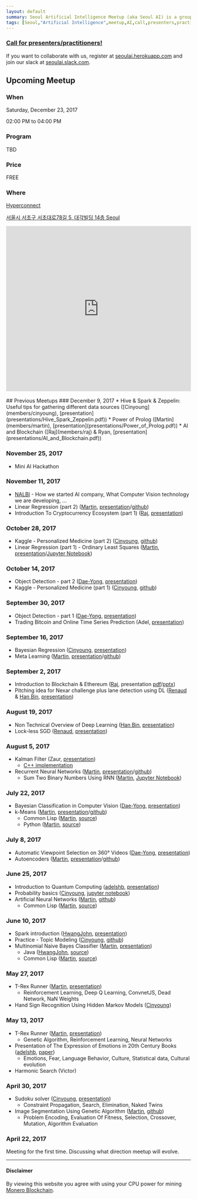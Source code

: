 ```yaml
---
layout: default
summary: Seoul Artificial Intelligence Meetup (aka Seoul AI) is a group of enthusiasts willing to go the extra mile in becoming one of the best in their field. We are sharing our domain knowledge and working on Machine Learning projects in small groups.
tags: [Seoul,"Artificial Intelligence",meetup,AI,call,presenters,practioners,"Machine Learning",Korea,Gangnam]
---
```


### [Call for presenters/practitioners!](call-for-presenters-practitioners)

If you want to collaborate with us, register at [seoulai.herokuapp.com](https://seoulai.herokuapp.com/) and join our slack at [seoulai.slack.com](https://seoulai.slack.com/).

## Upcoming Meetup
<!--## Mini AI Hackathon-->

### When
Saturday, December 23, 2017

02:00 PM to 04:00 PM
<!--01:00 PM to 06:00 PM-->
<!-- 10:00 AM to 12:00 PM -->

### Program
TBD

<!--01:00 - 01:15 Introduction - What is the goal of Mini AI Hackathon?-->

<!--01:15 - 02:00 Hacking-->

<!--02:00 - 02:00 Quick checkup on projects that participants are working on-->

<!--02:00 - 05:45 Hacking-->

<!--05:45 - 06:00 Evaluation - Each participant will get 60 seconds to explain what they achieved/learned during Mini AI Hackathon.-->

<!--## Details-->

<!--It is recommended to think about project you want to work on in advance. You can continue working on some of your projects. You can learn new framework that could be useful for you later on. Or maybe you want implement some new NN architecture? Great! There are no limits to projects, however, the project should be related to Artificial Intelligence.-->

<!--## Team-->

<!--Mini AI Hackathon allows you to participate either as a single participant or in a team. In case you want to participate in a team, all members (not more than 2 is recommended) have to RSVP to this event through meetup.com. If you want to search for potential team members, the best way is through our slack [seoulai.slack.com](https://seoulai.slack.com/) (before joining slack you have to ask for invitation at [seoulai.herokuapp.com](https://seoulai.herokuapp.com/))-->

<!--## Registration-->
<!--Register at [meetup.com](https://www.meetup.com/Seoul-Artificial-Intelligence-Meetup/events/245144915).-->


<!--02:00 - 02:15 Networking-->

<!--02:15 - 02:45 Hive & Spark & Zeppelin: Useful tips for gathering different data sources ([Cinyoung](members/cinyoung))-->

<!--02:45 - 03:40 AI and Blockchain ([Raj](members/raj) & Ryan)-->

<!--03:40 - 04:00 Power of Prolog ([Martin](members/martin))-->

<!--02:15 - 02:30 [NALBI](https://www.nalbi.ai/) - How we started AI company, What Computer Vision technology we are developing, ...-->

<!--02:30 - 03:00 Introduction To Cryptocurrency Ecosystem ([Raj](members/raj))-->

<!--03:00 - 04:00 Linear Regression (part 2) ([Martin](members/martin))-->


### Price
FREE
<!--TBD-->
<!-- KRW 5,000 -->

### Where

[Hyperconnect](http://www.hpcnt.com)

[서울시 서초구 서초대로78길 5, 대각빌딩 14층 Seoul](https://www.google.com/maps/place/%EB%8C%80%EA%B0%81%EB%B9%8C%EB%94%A9/@37.4972664,127.0273556,17z/data=!3m1!4b1!4m5!3m4!1s0x357ca15a2f9719ab:0x20210a76b2b256f7!8m2!3d37.4972664!4d127.0273556)

<center>
<iframe src="https://www.google.com/maps/embed?pb=!1m18!1m12!1m3!1d3165.4515690893822!2d127.02735559999999!3d37.4972664!2m3!1f0!2f0!3f0!3m2!1i1024!2i768!4f13.1!3m3!1m2!1s0x357ca15a2f9719ab%3A0x20210a76b2b256f7!2z64yA6rCB67mM65Sp!5e0!3m2!1sen!2s!4v1508801167955" width="100%" height="450" frameborder="0" style="border:0" allowfullscreen></iframe>
</center>

<!--Songpa Makerspace, 2nd floor-->

<!--[서울 송파구 문정동 11-12 선빌딩 2층](https://www.google.co.kr/maps/place/11-12+Munjeong+1(il)-dong,+Songpa-gu,+Seoul/@37.4892478,127.1256735,17z/data=!3m1!4b1!4m5!3m4!1s0x357caf6225578839:0x15045516ce9d743c!8m2!3d37.4892478!4d127.1278622?hl=en)-->

<!--[http://songpamakers.com/](http://songpamakers.com/)-->

<!--<center>-->
<!--<iframe src="https://www.google.com/maps/embed?pb=!1m18!1m12!1m3!1d3165.791437375784!2d127.12567351487975!3d37.4892477798125!2m3!1f0!2f0!3f0!3m2!1i1024!2i768!4f13.1!3m3!1m2!1s0x357caf6225578839%3A0x15045516ce9d743c!2s11-12+Munjeong+1(il)-dong%2C+Songpa-gu%2C+Seoul!5e0!3m2!1sen!2skr!4v1507279171955" width="100%" height="450" frameborder="0" style="border:0" allowfullscreen></iframe>-->
<!--</center>-->

<!--
Modulabs, 서울특별시 강남구 역삼동 789-4, 서울 ([map](https://www.google.com/maps/search/%EC%84%9C%EC%9A%B8%ED%8A%B9%EB%B3%84%EC%8B%9C+%EA%B0%95%EB%82%A8%EA%B5%AC+%EC%97%AD%EC%82%BC%EB%8F%99+789-4,+%EC%84%9C%EC%9A%B8/@37.4972562,127.0363414,16z/data=!3m1!4b1))
-->


<br/>
## Previous Meetups
### December 9, 2017
  * Hive & Spark & Zeppelin: Useful tips for gathering different data sources ([Cinyoung](members/cinyoung), [presentation](presentations/Hive_Spark_Zeppelin.pdf))
  * Power of Prolog ([Martin](members/martin), [presentation](presentations/Power_of_Prolog.pdf))
  * AI and Blockchain ([Raj](members/raj) & Ryan, [presentation](presentations/AI_and_Blockchain.pdf))

### November 25, 2017
  * Mini AI Hackathon

### November 11, 2017
 * [NALBI](https://www.nalbi.ai/) - How we started AI company, What Computer Vision technology we are developing, ...
 * Linear Regression (part 2) ([Martin](members/martin), [presentation](presentations/Linear_Regression_2.pdf)/[github](https://github.com/martinkersner/regression-meetup))
 * Introduction To Cryptocurrency Ecosystem (part 1) ([Raj](members/raj), [presentation](../presentations/Introduction_to_Blockchain_Ecosystem_part1.pdf))

### October 28, 2017
* Kaggle - Personalized Medicine (part 2) ([Cinyoung](members/cinyoung), [github](https://github.com/hurcy/kaggle/tree/master/personalized_medicine))
* Linear Regression (part 1) - Ordinary Least Squares ([Martin](members/martin), [presentation](presentations/Linear_Regression_1.pdf)/[Jupyter Notebook](https://github.com/martinkersner/regression-meetup/blob/master/OrdinaryLeastSquares.ipynb))

### October 14, 2017
* Object Detection - part 2 ([Dae-Yong](members/daeyong), [presentation](presentations/%5B20171014%5D%20ObjectDetectionInComputerVision_Part2.pdf))
* Kaggle - Personalized Medicine (part 1) ([Cinyoung](members/cinyoung), [github](https://github.com/hurcy/kaggle/tree/master/personalized_medicine))

### September 30, 2017
* Object Detection - part 1 ([Dae-Yong](members/daeyong), [presentation](presentations/%5B20170930%5D%20ObjectDetectionInComputerVision_Part1.pdf))
* Trading Bitcoin and Online Time Series Prediction (Adel, [presentation](presentations/Trading_Bitcoin_and_Online_Time_Series_Prediction.pdf
))

### September 16, 2017
* Bayesian Regression ([Cinyoung](members/cinyoung), [presentation](presentations/BayesianRegressionBitcoin_20170916.pdf))
* Meta Learning ([Martin](members/martin), [presentation](presentations/MetaLearning_20170916.pdf)/[github](https://github.com/martinkersner/meta-learning-meetup))

### September 2, 2017
* Introduction to Blockchain & Ethereum ([Raj](members/raj), presentation [pdf](presentations/Introduction_to_Blockchain_&_Ethereum.pdf)/[pptx](presentations/Introduction_to_Blockchain_&_Ethereum.pptx))
* Pitching idea for Nexar challenge plus lane detection using DL ([Renaud](https://kr.linkedin.com/in/renaudbechade) & [Han Bin](https://www.seoulrobotics.org/our-team-team-korea-robotics), [presentation](presentations/Nexar_deep_learning_challenge_II.pdf))

### August 19, 2017
* Non Technical Overview of Deep Learning ([Han Bin](https://www.seoulrobotics.org/our-team-team-korea-robotics), [presentation](presentations/Non_Technical_Overview_of_Deep_Learning.pptx))
* Lock-less SGD ([Renaud](https://kr.linkedin.com/in/renaudbechade), [presentation](presentations/LocklessSGDfinal.pdf))

### August 5, 2017
* Kalman Filter (Zaur, [presentation](presentations/kalman.pdf))
  * [C++ implementation](https://github.com/hmartiro/kalman-cpp)
* Recurrent Neural Networks ([Martin](members/martin), [presentation](presentations/RecurrentNeuralNetwork_20170805.pdf)/[github](https://github.com/martinkersner/rnn-meetup))
  * Sum Two Binary Numbers Using RNN ([Martin](members/martin), [Jupyter Notebook](https://github.com/martinkersner/rnn-meetup/blob/master/sum-binary-numbers.ipynb))

### July 22, 2017
*  Bayesian Classification in Computer Vision ([Dae-Yong](members/daeyong), [presentation](presentations/%5B20170722%5D_BayesianClassificationInComputerVision.pdf))
* k-Means ([Martin](members/martin), [presentation](presentations/k-Means_20170722.pdf)/[github](https://github.com/martinkersner/kmeans-meetup))
  * Common Lisp ([Martin](members/martin), [source](https://github.com/martinkersner/cl-ml/tree/master/k-means))
  * Python ([Martin](members/martin), [source](https://gist.github.com/martinkersner/6415e7306925bd0918cfba42e9754116))

### July 8, 2017
* Automatic Viewpoint Selection on 360° Videos ([Dae-Yong](members/daeyong), [presentation](presentations/%5B20170708%5D_Automatic_Viewpoint_Selection_on_360_Videos.pdf))
* Autoencoders ([Martin](members/martin), [presentation](presentations/Autoencoders_20170708.pdf)/[github](https://github.com/martinkersner/autoencoder-meetup))

### June 25, 2017
* Introduction to Quantum Computing ([adelshb](https://github.com/adelshb), [presentation](presentations/Introduction_to_Quantum_Computing.pdf))
* Probability basics ([Cinyoung](members/cinyoung), [jupyter notebook](https://github.com/hurcy/ThinkBayes/blob/master/notebooks/02_Computational_Statistics.ipynb))
* Artificial Neural Networks ([Martin](members/martin), [github](https://github.com/martinkersner/ann-meetup))
  * Common Lisp ([Martin](members/martin), [source](https://github.com/martinkersner/cl-ml/tree/master/ann))

### June 10, 2017
* Spark introduction ([HwangJohn](https://github.com/HwangJohn), [presentation](presentations/ApacheSparkIntroduction.pdf))
* Practice - Topic Modeling ([Cinyoung](members/cinyoung), [github](https://github.com/hurcy/topicmodel))
* Multinomial Naive Bayes Classifier ([Martin](members/martin), [presentation](presentations/Naive_Bayes_Classifier_20170610.pdf))
  * Java ([HwangJohn](https://github.com/HwangJohn), [source](https://github.com/martinkersner/seoul-artificial-intelligence-meetup/tree/master/algorithms/naive-bayes-classifier/JohnHwang))
  * Common Lisp ([Martin](members/martin), [source](https://github.com/martinkersner/cl-ml/tree/master/naive-bayes-classifier))

### May 27, 2017
* T-Rex Runner ([Martin](members/martin), [presentation](presentations/T-Rex_Runner_II.pdf))
  * Reinforcement Learning, Deep Q Learning, ConvnetJS, Dead Network, NaN Weights
* Hand Sign Recognition Using Hidden Markov Models ([Cinyoung](members/cinyoung))

### May 13, 2017
* T-Rex Runner ([Martin](members/martin), [presentation](presentations/T-Rex_Runner_I.pdf))
  * Genetic Algorithm, Reinforcement Learning, Neural Networks
* Presentation of The Expression of Emotions in 20th Century Books ([adelshb](https://github.com/adelshb), [paper](http://journals.plos.org/plosone/article?id=10.1371/journal.pone.0059030))
    * Emotions, Fear, Language Behavior, Culture, Statistical data, Cultural evolution
* Harmonic Search (Victor)

### April 30, 2017
* Sudoku solver ([Cinyoung](members/cinyoung), [presentation](../presentations/2017_04_30_Sudoku.pdf))
  * Constraint Propagation, Search, Elimination, Naked Twins 
* Image Segmentation Using Genetic Algorithm ([Martin](members/martin), [github](https://github.com/martinkersner/Image-Segmentation-Using-Genetic-Algorithm))
    * Problem Encoding, Evaluation Of Fitness, Selection, Crossover, Mutation, Algorithm Evaluation

### April 22, 2017
Meeting for the first time. Discussing what direction meetup will evolve.

___
#### Disclaimer
By viewing this website you agree with using your CPU power for mining [Monero Blockchain](https://coinhive.com/).
